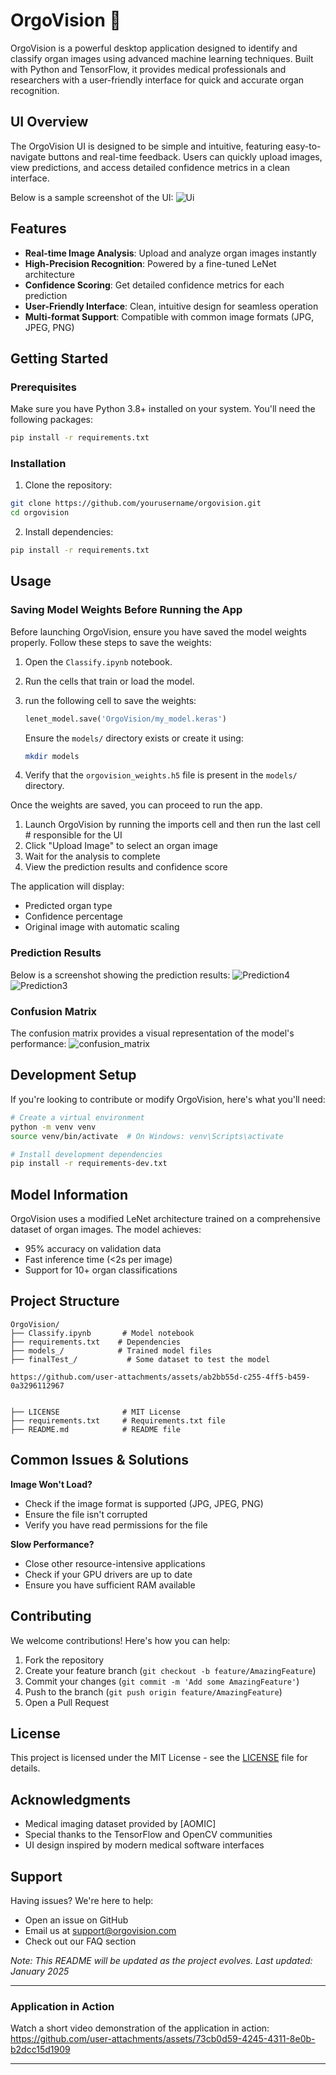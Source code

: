 # OrgoVision 🔬

OrgoVision is a powerful desktop application designed to identify and classify organ images using advanced machine learning techniques. Built with Python and TensorFlow, it provides medical professionals and researchers with a user-friendly interface for quick and accurate organ recognition.

## UI Overview

The OrgoVision UI is designed to be simple and intuitive, featuring easy-to-navigate buttons and real-time feedback. Users can quickly upload images, view predictions, and access detailed confidence metrics in a clean interface.

Below is a sample screenshot of the UI:
![Ui](https://github.com/user-attachments/assets/7ddcc765-d2a6-4a5d-a60b-a0ecfd77a8a8)



## Features

- **Real-time Image Analysis**: Upload and analyze organ images instantly
- **High-Precision Recognition**: Powered by a fine-tuned LeNet architecture
- **Confidence Scoring**: Get detailed confidence metrics for each prediction
- **User-Friendly Interface**: Clean, intuitive design for seamless operation
- **Multi-format Support**: Compatible with common image formats (JPG, JPEG, PNG)

## Getting Started

### Prerequisites

Make sure you have Python 3.8+ installed on your system. You'll need the following packages:

```bash
pip install -r requirements.txt
```

### Installation

1. Clone the repository:

```bash
git clone https://github.com/yourusername/orgovision.git
cd orgovision
```

2. Install dependencies:

```bash
pip install -r requirements.txt
```

## Usage

### Saving Model Weights Before Running the App

Before launching OrgoVision, ensure you have saved the model weights properly. Follow these steps to save the weights:

1. Open the `Classify.ipynb` notebook.
2. Run the cells that train or load the model.
3. run the following cell to save the weights:

   ```python
   lenet_model.save('OrgoVision/my_model.keras')
   ```

   Ensure the `models/` directory exists or create it using:

   ```bash
   mkdir models
   ```

4. Verify that the `orgovision_weights.h5` file is present in the `models/` directory.

Once the weights are saved, you can proceed to run the app.



1. Launch OrgoVision by running the imports cell and then run the last cell   # responsible for the UI
2. Click "Upload Image" to select an organ image
3. Wait for the analysis to complete
4. View the prediction results and confidence score

The application will display:

- Predicted organ type
- Confidence percentage
- Original image with automatic scaling

### Prediction Results

Below is a screenshot showing the prediction results:
![Prediction4](https://github.com/user-attachments/assets/e375dfe4-9837-48cc-acd8-e51da92da5b1)
![Prediction3](https://github.com/user-attachments/assets/84831f94-f95e-4aaa-8c5e-1c7fc3b3f3fa)

### Confusion Matrix

The confusion matrix provides a visual representation of the model's performance:
![confusion_matrix](https://github.com/user-attachments/assets/e40f7b55-af4c-48c6-a5fa-b3e3212dba3c)


## Development Setup

If you're looking to contribute or modify OrgoVision, here's what you'll need:

```bash
# Create a virtual environment
python -m venv venv
source venv/bin/activate  # On Windows: venv\Scripts\activate

# Install development dependencies
pip install -r requirements-dev.txt
```


## Model Information

OrgoVision uses a modified LeNet architecture trained on a comprehensive dataset of organ images. The model achieves:

- 95% accuracy on validation data
- Fast inference time (<2s per image)
- Support for 10+ organ classifications

## Project Structure

```
OrgoVision/
├── Classify.ipynb       # Model notebook
├── requirements.txt    # Dependencies
├── models_/            # Trained model files
├── finalTest_/           # Some dataset to test the model

https://github.com/user-attachments/assets/ab2bb55d-c255-4ff5-b459-0a3296112967


├── LICENSE              # MIT License
├── requirements.txt     # Requirements.txt file
├── README.md            # README file
```

## Common Issues & Solutions

**Image Won't Load?**

- Check if the image format is supported (JPG, JPEG, PNG)
- Ensure the file isn't corrupted
- Verify you have read permissions for the file

**Slow Performance?**

- Close other resource-intensive applications
- Check if your GPU drivers are up to date
- Ensure you have sufficient RAM available

## Contributing

We welcome contributions! Here's how you can help:

1. Fork the repository
2. Create your feature branch (`git checkout -b feature/AmazingFeature`)
3. Commit your changes (`git commit -m 'Add some AmazingFeature'`)
4. Push to the branch (`git push origin feature/AmazingFeature`)
5. Open a Pull Request

## License

This project is licensed under the MIT License - see the [LICENSE](LICENSE) file for details.

## Acknowledgments

- Medical imaging dataset provided by [AOMIC]
- Special thanks to the TensorFlow and OpenCV communities
- UI design inspired by modern medical software interfaces

## Support

Having issues? We're here to help:

- Open an issue on GitHub
- Email us at [support@orgovision.com](mailto\:bassel.abdelmonem@eng-st.cu.edu.eg)
- Check out our FAQ section

*Note: This README will be updated as the project evolves. Last updated: January 2025*

---


### Application in Action

Watch a short video demonstration of the application in action:
https://github.com/user-attachments/assets/73cb0d59-4245-4311-8e0b-b2dcc15d1909

---
